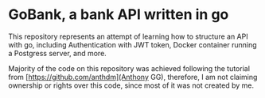 # GoBank, a bank API written in go

This repository represents an attempt of learning how to structure an API with go, including Authentication with JWT token, Docker container running a Postgress server, and more. 

Majority of the code on this repository was achieved following the tutorial from [https://github.com/anthdm](Anthony GG), therefore, I am not claiming ownership or rights over this code, since most of it was not created by me. 